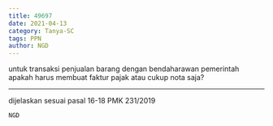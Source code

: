 ```yaml
---
title: 49697
date: 2021-04-13
category: Tanya-SC
tags: PPN
author: NGD
---
```


untuk transaksi penjualan barang dengan bendaharawan pemerintah apakah harus membuat faktur pajak atau cukup nota saja?

---

dijelaskan sesuai pasal 16-18 PMK 231/2019

`NGD`
